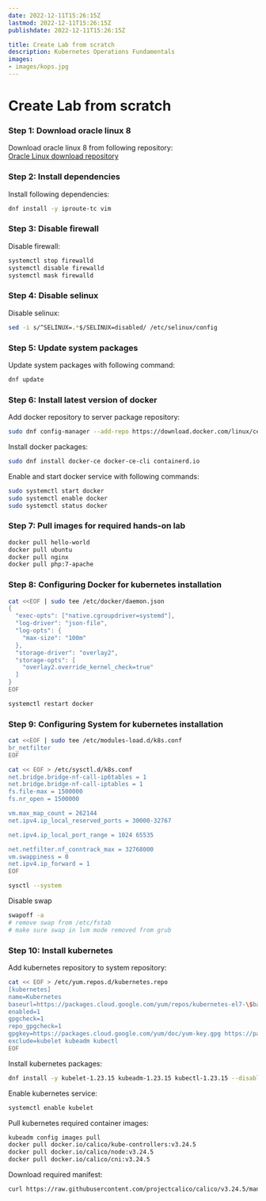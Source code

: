```yaml
---
date: 2022-12-11T15:26:15Z
lastmod: 2022-12-11T15:26:15Z
publishdate: 2022-12-11T15:26:15Z

title: Create Lab from scratch
description: Kubernetes Operations Fundamentals
images:
- images/kops.jpg
---
```


# Create Lab from scratch
### Step 1: Download oracle linux 8
Download oracle linux 8 from following repository:  
[Oracle Linux download repository](https://yum.oracle.com/oracle-linux-isos.html)

### Step 2: Install dependencies
Install following dependencies:
```bash
dnf install -y iproute-tc vim
```

### Step 3: Disable firewall
Disable firewall:  
```bash
systemctl stop firewalld
systemctl disable firewalld
systemctl mask firewalld
```

### Step 4: Disable selinux
Disable selinux:  
```bash
sed -i s/^SELINUX=.*$/SELINUX=disabled/ /etc/selinux/config
```

### Step 5: Update system packages
Update system packages with following command:
```bash
dnf update
```

### Step 6: Install latest version of docker
Add docker repository to server package repository:
```bash
sudo dnf config-manager --add-repo https://download.docker.com/linux/centos/docker-ce.repo
```
Install docker packages:
```bash
sudo dnf install docker-ce docker-ce-cli containerd.io
```
Enable and start docker service with following commands:
```bash
sudo systemctl start docker
sudo systemctl enable docker
sudo systemctl status docker
```

### Step 7: Pull images for required hands-on lab
```bash
docker pull hello-world
docker pull ubuntu
docker pull nginx
docker pull php:7-apache
```

### Step 8: Configuring Docker for kubernetes installation
```bash
cat <<EOF | sudo tee /etc/docker/daemon.json
{
  "exec-opts": ["native.cgroupdriver=systemd"],
  "log-driver": "json-file",
  "log-opts": {
    "max-size": "100m"
  },
  "storage-driver": "overlay2",
  "storage-opts": [
    "overlay2.override_kernel_check=true"
  ]
}
EOF
```
```bash
systemctl restart docker
```

### Step 9: Configuring System for kubernetes installation
```bash
cat <<EOF | sudo tee /etc/modules-load.d/k8s.conf
br_netfilter
EOF
```

```bash
cat << EOF > /etc/sysctl.d/k8s.conf
net.bridge.bridge-nf-call-ip6tables = 1
net.bridge.bridge-nf-call-iptables = 1
fs.file-max = 1500000
fs.nr_open = 1500000

vm.max_map_count = 262144
net.ipv4.ip_local_reserved_ports = 30000-32767

net.ipv4.ip_local_port_range = 1024 65535

net.netfilter.nf_conntrack_max = 32768000
vm.swappiness = 0
net.ipv4.ip_forward = 1
EOF
```

```bash
sysctl --system
```

Disable swap
```bash
swapoff -a
# remove swap from /etc/fstab
# make sure swap in lvm mode removed from grub
```

### Step 10: Install kubernetes
Add kubernetes repository to system repository:
```bash
cat << EOF > /etc/yum.repos.d/kubernetes.repo
[kubernetes]
name=Kubernetes
baseurl=https://packages.cloud.google.com/yum/repos/kubernetes-el7-\$basearch
enabled=1
gpgcheck=1
repo_gpgcheck=1
gpgkey=https://packages.cloud.google.com/yum/doc/yum-key.gpg https://packages.cloud.google.com/yum/doc/rpm-package-key.gpg
exclude=kubelet kubeadm kubectl
EOF
```

Install kubernetes packages:
```bash
dnf install -y kubelet-1.23.15 kubeadm-1.23.15 kubectl-1.23.15 --disableexcludes=kubernetes
```

Enable kubernetes service:
```bash
systemctl enable kubelet
```

Pull kubernetes required container images:
```bash
kubeadm config images pull
docker pull docker.io/calico/kube-controllers:v3.24.5
docker pull docker.io/calico/node:v3.24.5
docker pull docker.io/calico/cni:v3.24.5
```

Download required manifest:
```bash
curl https://raw.githubusercontent.com/projectcalico/calico/v3.24.5/manifests/calico.yaml -O
```
